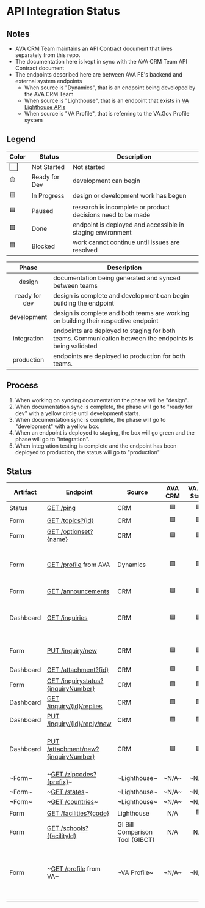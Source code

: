 # API Integration Status

## Notes
* AVA CRM Team maintains an API Contract document that lives separately from this repo.
* The documentation here is kept in sync with the AVA CRM Team API Contract document
* The endpoints described here are between AVA FE's backend and external system endpoints
    *  When source is "Dynamics", that is an endpoint being developed by the AVA CRM Team
    *  When source is "Lighthouse", that is an endpoint that exists in [VA Lighthouse APIs](https://developer.va.gov/explore)
    *  When source is "VA Profile", that is referring to the VA.Gov Profile system

## Legend

|Color | Status | Description |
|---|---|---|
⬜ | Not Started | Not started |
🟡 | Ready for Dev | development can begin |
🟨 | In Progress | design or development work has begun |
🟦 | Paused | research is incomplete or product decisions need to be made |
🟩 | Done | endpoint is deployed and accessible in staging environment |
🟥 | Blocked | work cannot continue until issues are resolved |



| Phase | Description |
|:---:|---|
| design | documentation being generated and synced between teams | 
| ready for dev | design is complete and development can begin building the endpoint |
| development | design is complete and both teams are working on building their respective endpoint |
| integration | endpoints are deployed to staging for both teams. Communication between the endpoints is being validated |
| production | endpoints are deployed to production for both teams. |

## Process
1) When working on syncing documentation the phase will be "design".
2) When documentation sync is complete, the phase will go to "ready for dev" with a yellow circle until development starts.
3) When documentation sync is complete, the phase will go to "development" with a yellow box.
4) When an endpoint is deployed to staging, the box will go green and the phase will go to "integration".
5) When integration testing is complete and the endpoint has been deployed to production, the status will go to "production"

## Status

| Artifact | Endpoint | Source | AVA CRM | VA.gov Static | VA.gov Live | VA.gov UI | E2E Testing | Notes |
|---|---|---|:---:|:---:|:---:|:---:|:---:|---|
Status | [GET /ping](crm_api/Status_Ping.md) | CRM | 🟩 | 🟩 | 🟩 | N/A | N/A |  | 
Form | [GET /topics?{id}](crm_api/Form_GetTopics.md) | CRM | 🟩 | 🟩 | 🟩 | 🟩 | ⬜ |  | 
Form | [GET /optionset?{name}](crm_api/Form_GetOptionSet.md) | CRM | 🟩 | 🟩 | 🟩 | 🟩 | ⬜ | | 
Form | [GET /profile](crm_api/AVA_Profile.md) from AVA | Dynamics | 🟩 | 🟩 | 🟩 | 🟡 | ⬜ | Needed after all; Adding back in 6/3 | 
Form | [GET /announcements](crm_api/Form_RetrieveAnnouncements.md) | CRM | 🟩 | 🟩 | 🟩 | 🟡 | ⬜ | | 
Dashboard | [GET /inquiries](crm_api/Dashboard_RetrieveInquiries.md) | CRM | 🟩 | 🟩 | 🟩 | 🟡 | ⬜ | CRM handed off this endpoint on 02/27 | 
Form | [PUT /inquiry/new](crm_api/Form_SubmitInquiry.md)  | CRM | 🟩 | 🟩 | 🟩 | 🟡 | ⬜ | integration into UI is in backlog |  
Dashboard | [GET /attachment?{id}](crm_api/Dashboard_GetAttachment.md) | CRM | 🟩 | 🟩 | 🟩 | 🟡 | ⬜ |  | 
Form | [GET /inquirystatus?{inquiryNumber}](crm_api/Form_GetInquiryStatus.md) | CRM | 🟩 | 🟩 | 🟩 | 🟡 | ⬜ |  | 
Dashboard | [GET /inquiry/{id}/replies](crm_api/Dashboard_RetrieveReplies.md) | CRM | 🟩 | 🟩 | 🟩 | 🟡 | ⬜ |  |
Dashboard | [PUT /inquiry/{id}/reply/new](crm_api/Dashboard_SubmitAReply.md) | CRM | 🟩 | 🟩 | 🟩 | 🟡 | ⬜ |  | 
Dashboard | [PUT /attachment/new?{inquiryNumber}](crm_api/Dashboard_UploadFile.md) | CRM | 🟩 | 🟩 | 🟨 | ⬜ | ⬜ | CRM handed off this endpoint on 03/11 | 
~Form~ | ~[GET /zipcodes?{prefix}](lighthouse/Form_ZipCodes.md)~ | ~Lighthouse~ | ~N/A~ | ~N/A~ | ~N/A~ | ~N/A~ | ~N/A~ |  | 
~Form~ | ~[GET /states](lighthouse/Form_States.md)~ | ~Lighthouse~ | ~N/A~ | ~N/A~ | ~N/A~ | ~N/A~ | ~N/A~ | |  
~Form~ | ~[GET /countries](lighthouse/Form_GetCountries.md)~ | ~Lighthouse~ | ~N/A~ | ~N/A~ | ~N/A~ | ~N/A~ | ~N/A~ | | 
Form | [GET /facilities?{code}](lighthouse/Form_MedicalFacilities.md)  | Lighthouse | N/A | 🟩 | 🟩 | 🟩 | N/A |  | 
Form | [GET /schools?{facilityId}](crm_api/Form_SchoolFacilityCodes.md) | GI Bill Comparison Tool (GIBCT) | N/A | N/A | 🟡 | ~N/A~ | ~N/A~ |  | 
Form | ~[GET /profile](va_profile/profile_processes.md) from VA~ | ~VA Profile~ | ~N/A~ | ~N/A~ | 🟡 | ~N/A~ | ~N/A~ | login provides profile data, no need to separate call to API | 

